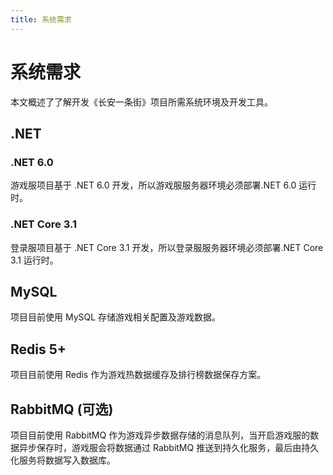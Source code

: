 ```yaml
---
title: 系统需求
---
```


# 系统需求
本文概述了了解开发《长安一条街》项目所需系统环境及开发工具。

## .NET

### .NET 6.0

游戏服项目基于 .NET 6.0 开发，所以游戏服服务器环境必须部署.NET 6.0 运行时。

### .NET Core 3.1

登录服项目基于 .NET Core 3.1 开发，所以登录服服务器环境必须部署.NET Core 3.1 运行时。


## MySQL

项目目前使用 MySQL 存储游戏相关配置及游戏数据。

## Redis 5+

项目目前使用 Redis 作为游戏热数据缓存及排行榜数据保存方案。

## RabbitMQ (可选)

项目目前使用 RabbitMQ 作为游戏异步数据存储的消息队列，当开启游戏服的数据异步保存时，游戏服会将数据通过 RabbitMQ 推送到持久化服务，最后由持久化服务将数据写入数据库。